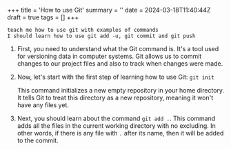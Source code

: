 +++
title = 'How to use Git'
summary = ''
date = 2024-03-18T11:40:44Z
draft = true
tags = []
+++
```
teach me how to use git with examples of commands
I should learn how to use git add -u, git commit and git push
```

1. First, you need to understand what the Git command is. It's a tool used for versioning data in computer systems. Git allows us to commit changes to our project files and also to track when changes were made.

2. Now, let's start with the first step of learning how to use Git: `git init`

   This command initializes a new empty repository in your home directory. It tells Git to treat this directory as a new repository, meaning it won't have any files yet.

3. Next, you should learn about the command `git add .`. This command adds all the files in the current working directory with no excluding. In other words, if there is any file with `.` after its name, then it will be added to the commit.

